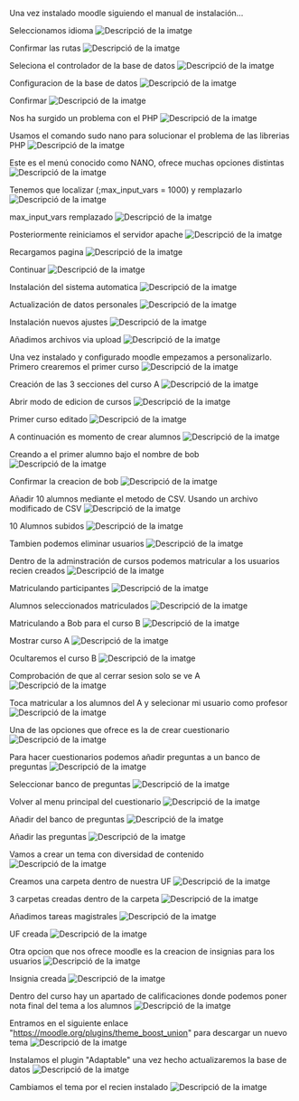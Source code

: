 Una vez instalado moodle siguiendo el manual de instalación...

Seleccionamos idioma
<img src="Captura desde 2025-03-05 12-05-48.png" alt="Descripció de la imatge">

Confirmar las rutas
<img src="Captura desde 2025-03-05 12-06-48.png" alt="Descripció de la imatge">

Seleciona el controlador de la base de datos
<img src="Captura desde 2025-03-05 12-22-40.png" alt="Descripció de la imatge">

Configuracion de la base de datos
<img src="Captura desde 2025-03-05 12-27-48.png" alt="Descripció de la imatge">

Confirmar
<img src="Captura desde 2025-03-05 12-28-53.png" alt="Descripció de la imatge">

Nos ha surgido un problema con el PHP
<img src="Captura desde 2025-03-05 12-58-28.png" alt="Descripció de la imatge">

Usamos el comando sudo nano para solucionar el problema de las librerias PHP
<img src="Captura desde 2025-03-12 12-21-59.png" alt="Descripció de la imatge">

Este es el menú conocido como NANO, ofrece muchas opciones distintas
<img src="Captura desde 2025-03-12 12-29-42.png" alt="Descripció de la imatge">

Tenemos que localizar (;max_input_vars = 1000) y remplazarlo
<img src="Captura desde 2025-03-12 12-37-44.png" alt="Descripció de la imatge">

max_input_vars remplazado
<img src="Captura desde 2025-03-12 12-38-59.png" alt="Descripció de la imatge">

Posteriormente reiniciamos el servidor apache
<img src="Captura desde 2025-03-12 12-42-53.png" alt="Descripció de la imatge">

Recargamos pagina
<img src="Captura desde 2025-03-12 12-47-02.png" alt="Descripció de la imatge">

Continuar
<img src="Captura desde 2025-03-12 12-51-04.png" alt="Descripció de la imatge">
	
Instalación del sistema automatica
<img src="Captura desde 2025-03-12 12-53-54.png" alt="Descripció de la imatge">
	
Actualización de datos personales
<img src="Captura desde 2025-03-12 13-17-05.png" alt="Descripció de la imatge">
	
Instalación nuevos ajustes
<img src="Captura desde 2025-03-26 12-11-15.png" alt="Descripció de la imatge">
	
Añadimos archivos via upload
<img src="Captura desde 2025-03-26 12-41-03.png" alt="Descripció de la imatge">

Una vez instalado y configurado moodle empezamos a personalizarlo. Primero crearemos el primer curso
<img src="Captura desde 2025-03-26 12-46-06.png" alt="Descripció de la imatge">

Creación de las 3 secciones del curso A
<img src="Captura desde 2025-03-26 12-47-00.png" alt="Descripció de la imatge">

Abrir modo de edicion de cursos
<img src="Captura desde 2025-03-26 12-52-11.png" alt="Descripció de la imatge">

Primer curso editado
<img src="Captura desde 2025-03-26 13-21-16.png" alt="Descripció de la imatge">

A continuación es momento de crear alumnos
<img src="Captura desde 2025-03-26 13-33-45.png" alt="Descripció de la imatge">

Creando a el primer alumno bajo el nombre de bob
<img src="Captura desde 2025-03-26 13-28-58.png" alt="Descripció de la imatge">

Confirmar la creacion de bob
<img src="Captura desde 2025-03-26 13-31-00.png" alt="Descripció de la imatge">

Añadir 10 alumnos mediante el metodo de CSV. Usando un archivo modificado de CSV
<img src="Captura desde 2025-03-26 17-34-00.png" alt="Descripció de la imatge">
	
10 Alumnos subidos
<img src="Captura desde 2025-03-26 19-15-23.png" alt="Descripció de la imatge">

Tambien podemos eliminar usuarios
<img src="Captura desde 2025-03-26 19-21-17.png" alt="Descripció de la imatge">

Dentro de la adminstración de cursos podemos matricular a los usuarios recien creados
<img src="Captura desde 2025-03-26 19-34-54.png" alt="Descripció de la imatge">
	
Matriculando participantes
<img src="Captura desde 2025-03-26 19-41-34.png" alt="Descripció de la imatge">
	
Alumnos seleccionados matriculados
<img src="Captura desde 2025-03-26 19-42-58.png" alt="Descripció de la imatge">

Matriculando a Bob para el curso B
<img src="Captura desde 2025-03-26 19-43-46.png" alt="Descripció de la imatge">

Mostrar curso A
<img src="Captura desde 2025-03-26 19-47-34.png" alt="Descripció de la imatge">

Ocultaremos el curso B
<img src="Captura desde 2025-03-26 19-48-31.png" alt="Descripció de la imatge">
	
Comprobación de que al cerrar sesion solo se ve A
<img src="Captura desde 2025-03-26 19-49-05.png" alt="Descripció de la imatge">

Toca matricular a los alumnos del A y selecionar mi usuario como profesor
<img src="Captura desde 2025-03-26 21-50-10.png" alt="Descripció de la imatge">

Una de las opciones que ofrece es la de crear cuestionario
<img src="Captura desde 2025-03-26 22-43-10.png" alt="Descripció de la imatge">

Para hacer cuestionarios podemos añadir preguntas a un banco de preguntas
<img src="Captura desde 2025-03-26 22-45-09.png" alt="Descripció de la imatge">

Seleccionar banco de preguntas
<img src="Captura desde 2025-03-26 22-44-16.png" alt="Descripció de la imatge">

Volver al menu principal del cuestionario
<img src="Captura desde 2025-03-26 22-46-13.png" alt="Descripció de la imatge">

Añadir del banco de preguntas
<img src="Captura desde 2025-03-26 22-47-02.png" alt="Descripció de la imatge">

Añadir las preguntas
<img src="Captura desde 2025-03-26 22-47-44.png" alt="Descripció de la imatge">

Vamos a crear un tema con diversidad de contenido
<img src="Captura desde 2025-04-01 10-17-28.png" alt="Descripció de la imatge">

Creamos una carpeta dentro de nuestra UF
<img src="Captura desde 2025-04-01 10-19-06.png" alt="Descripció de la imatge">

3 carpetas creadas dentro de la carpeta
<img src="Captura desde 2025-04-01 10-20-48.png" alt="Descripció de la imatge">

Añadimos tareas magistrales
<img src="Captura desde 2025-04-01 10-45-54.png" alt="Descripció de la imatge">

UF creada
<img src="Captura desde 2025-04-01 11-02-19.png" alt="Descripció de la imatge">

Otra opcion que nos ofrece moodle es la creacion de insignias para los usuarios
<img src="Captura desde 2025-04-01 18-47-03.png" alt="Descripció de la imatge">

Insignia creada
<img src="Captura desde 2025-04-01 18-49-42.png" alt="Descripció de la imatge">

Dentro del curso hay un apartado de calificaciones donde podemos poner nota final del tema a los alumnos
<img src="Captura desde 2025-04-02 00-50-27.png" alt="Descripció de la imatge">

Entramos en el siguiente enlace "https://moodle.org/plugins/theme_boost_union" para descargar un nuevo tema
<img src="Captura desde 2025-04-02 21-08-28.png" alt="Descripció de la imatge">

Instalamos el plugin "Adaptable" una vez hecho actualizaremos la base de datos 
<img src="Captura desde 2025-04-02 23-31-37.png" alt="Descripció de la imatge">

Cambiamos el tema por el recien instalado
<img src="Captura desde 2025-04-02 23-38-12.png" alt="Descripció de la imatge">

